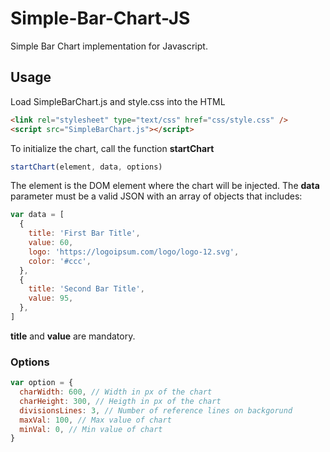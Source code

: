 # Simple-Bar-Chart-JS

Simple Bar Chart implementation for Javascript.

## Usage

Load SimpleBarChart.js and style.css into the HTML

```html
<link rel="stylesheet" type="text/css" href="css/style.css" />
<script src="SimpleBarChart.js"></script>
```

To initialize the chart, call the function **startChart**

```javascript
startChart(element, data, options)
```

The element is the DOM element where the chart will be injected. The **data** parameter must be a valid JSON with an array of objects that includes:

```javascript
var data = [
  {
    title: 'First Bar Title',
    value: 60,
    logo: 'https://logoipsum.com/logo/logo-12.svg',
    color: '#ccc',
  },
  {
    title: 'Second Bar Title',
    value: 95,
  },
]
```

**title** and **value** are mandatory.

### Options

```javascript
var option = {
  charWidth: 600, // Width in px of the chart
  charHeight: 300, // Heigth in px of the chart
  divisionsLines: 3, // Number of reference lines on backgorund
  maxVal: 100, // Max value of chart
  minVal: 0, // Min value of chart
}
```
